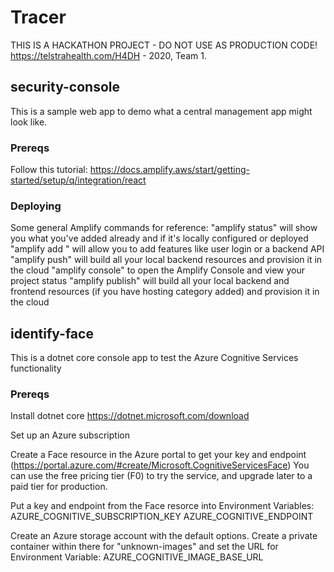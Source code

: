 # Tracer
THIS IS A HACKATHON PROJECT - DO NOT USE AS PRODUCTION CODE!
https://telstrahealth.com/H4DH - 2020, Team 1.

## security-console
This is a sample web app to demo what a central management app might look like.

### Prereqs
Follow this tutorial: https://docs.amplify.aws/start/getting-started/setup/q/integration/react

### Deploying

Some general Amplify commands for reference:
"amplify status" will show you what you've added already and if it's locally configured or deployed
"amplify add <category>" will allow you to add features like user login or a backend API
"amplify push" will build all your local backend resources and provision it in the cloud
"amplify console" to open the Amplify Console and view your project status
"amplify publish" will build all your local backend and frontend resources (if you have hosting category added) and provision it in the cloud

## identify-face
This is a dotnet core console app to test the Azure Cognitive Services functionality

### Prereqs
Install dotnet core https://dotnet.microsoft.com/download

Set up an Azure subscription

Create a Face resource in the Azure portal to get your key and endpoint (https://portal.azure.com/#create/Microsoft.CognitiveServicesFace)
You can use the free pricing tier (F0) to try the service, and upgrade later to a paid tier for production.

Put a key and endpoint from the Face resorce into Environment Variables:
AZURE_COGNITIVE_SUBSCRIPTION_KEY
AZURE_COGNITIVE_ENDPOINT

Create an Azure storage account with the default options.
Create a private container within there for "unknown-images" and set the URL for Environment Variable:
AZURE_COGNITIVE_IMAGE_BASE_URL

